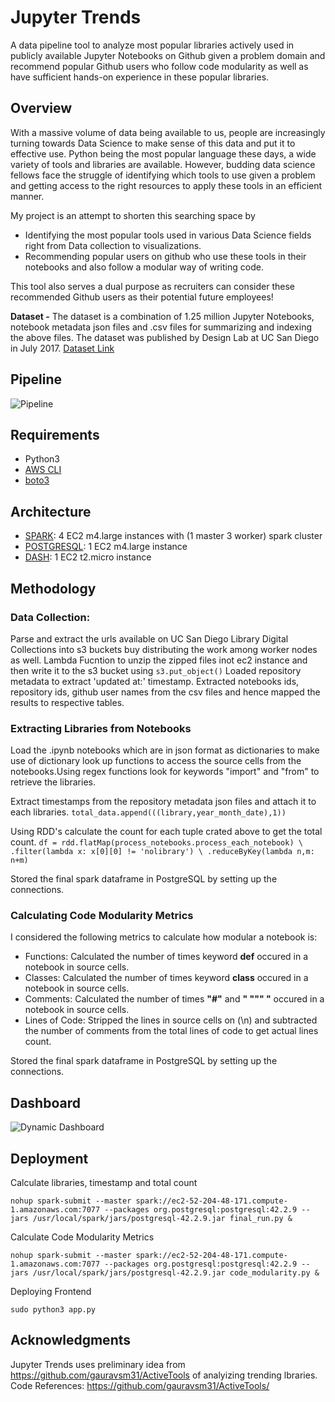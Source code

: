 # Jupyter Trends

A data pipeline tool to analyze most popular libraries actively used in publicly available Jupyter Notebooks on Github given a problem domain and recommend popular Github users who follow code modularity as well as have sufficient hands-on experience in these popular libraries.

## Overview
With a massive volume of data being available to us, people are increasingly turning towards Data Science to make sense of this data and put it to effective use. Python being the most popular language these days, a wide variety of tools and libraries are available. However, budding data science fellows face the struggle of identifying which tools to use given a problem and getting access to the right resources to apply these tools in an efficient manner.

My project is an attempt to shorten this searching space by 
* Identifying the most popular tools used in various Data Science fields right from Data collection to visualizations.
* Recommending popular users on github who use these tools in their notebooks and also follow a modular way of writing code.

This tool also serves a dual purpose as recruiters can consider these recommended Github users as their potential future employees! 

**Dataset -** The dataset is a combination of 1.25 million Jupyter Notebooks, notebook metadata json files and .csv files for summarizing and indexing the above files. The dataset was published by Design Lab at UC San Diego in July 2017.
[Dataset Link](https://library.ucsd.edu/dc/object/bb2733859v)

## Pipeline
![Pipeline](https://github.com/pjm526/Jupyter-Trends/blob/master/Figures/pipeline.png)

## Requirements
* Python3
* [AWS CLI](https://aws.amazon.com/cli/)
* [boto3](https://boto3.amazonaws.com/v1/documentation/api/latest/guide/quickstart.html#installation)

## Architecture
* [SPARK](https://blog.insightdatascience.com/simply-install-spark-cluster-mode-341843a52b88): 4 EC2 m4.large instances with (1 master 3 worker) spark cluster
* [POSTGRESQL](https://blog.insightdatascience.com/simply-install-postgresql-58c1e4ebf252): 1 EC2 m4.large instance
* [DASH](https://dash.plot.ly/installation): 1 EC2 t2.micro instance 

## Methodology

### Data Collection:
Parse and extract the urls available on UC San Diego Library Digital Collections into s3 buckets buy distributing the work among worker nodes as well.
Lambda Fucntion to unzip the zipped files inot ec2 instance and then write it to the s3 bucket using `s3.put_object()`
Loaded repository metadata to extract 'updated at:' timestamp.
Extracted notebooks ids, repository ids, github user names from the csv files and hence mapped the results to respective tables. 


### Extracting Libraries from Notebooks
Load the .ipynb notebooks which are in json format as dictionaries to make use of dictionary look up functions to access the source cells from the notebooks.Using regex functions look for keywords "import" and "from" to retrieve the libraries.

Extract timestamps from the repository metadata json files and attach it to each libraries.
`total_data.append(((library,year_month_date),1))`

Using RDD's calculate the count for each tuple crated above to get the total count.
`df = rdd.flatMap(process_notebooks.process_each_notebook) \
     .filter(lambda x: x[0][0] != 'nolibrary') \
     .reduceByKey(lambda n,m: n+m)`
     
 Stored the final spark dataframe in PostgreSQL by setting up the connections.
 
 ### Calculating Code Modularity Metrics
 I considered the following metrics to calculate how modular a notebook is:
 * Functions: Calculated the number of times keyword **def** occured in a notebook in source cells.
 * Classes: Calculated the number of times keyword **class** occured in a notebook in source cells.
 * Comments: Calculated the number of times **"#"** and **" """ "** occured in a notebook in source cells.
 * Lines of Code: Stripped the lines in source cells on (\n) and subtracted the number of comments from the total lines of code to get actual lines count.
 
 Stored the final spark dataframe in PostgreSQL by setting up the connections.
 
 ## Dashboard
 ![Dynamic Dashboard](https://github.com/pjm526/Jupyter-Trends/blob/master/Figures/Screenshot%20from%202020-02-13%2011-57-33.png)
 
 ## Deployment
 
 Calculate libraries, timestamp and total count
 
 `nohup spark-submit --master spark://ec2-52-204-48-171.compute-1.amazonaws.com:7077 --packages org.postgresql:postgresql:42.2.9 --jars /usr/local/spark/jars/postgresql-42.2.9.jar final_run.py &`

Calculate Code Modularity Metrics

`nohup spark-submit --master spark://ec2-52-204-48-171.compute-1.amazonaws.com:7077 --packages org.postgresql:postgresql:42.2.9 --jars /usr/local/spark/jars/postgresql-42.2.9.jar code_modularity.py &`

Deploying Frontend

`sudo python3 app.py`
 
## Acknowledgments
Jupyter Trends uses preliminary idea from https://github.com/gauravsm31/ActiveTools of analyizing trending lbraries.
Code References: https://github.com/gauravsm31/ActiveTools/
